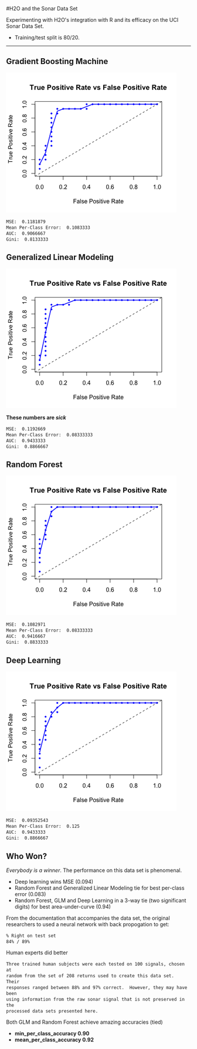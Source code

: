 #H2O and the Sonar Data Set

Experimenting with H2O's integration with R and its efficacy on the UCI Sonar Data Set.

 * Training/test split is 80/20.

---

## Gradient Boosting Machine

![](ROC-GBM.png)

<p>

```
MSE:  0.1181879
Mean Per-Class Error:  0.1083333
AUC:  0.9066667
Gini:  0.8133333
```

## Generalized Linear Modeling

![](ROC-GLM.png)

<p>


**These numbers are _sick_**

```
MSE:  0.1192669
Mean Per-Class Error:  0.08333333
AUC:  0.9433333
Gini:  0.8866667
```

## Random Forest

![](ROC-RandomForest.png)

<p>

```
MSE:  0.1082971
Mean Per-Class Error:  0.08333333
AUC:  0.9416667
Gini:  0.8833333
```

## Deep Learning

![](ROC-DeepLearning.png)

```
MSE:  0.09352543
Mean Per-Class Error:  0.125
AUC:  0.9433333
Gini:  0.8866667
```

## Who Won?
_Everybody is a winner_. 
The performance on this data set is phenomenal.

* Deep learning wins MSE (0.094)
* Random Forest and Generalized Linear Modeling tie for best per-class error (0.083)
* Random Forest, GLM and Deep Learning in a 3-way tie (two significant digits) for best area-under-curve (0.94)


From the documentation that accompanies the data set, the original researchers to used a neural network with back propogation to get:

```
% Right on test set
84% / 89%
```

Human experts did better
```
Three trained human subjects were each tested on 100 signals, chosen at
random from the set of 208 returns used to create this data set.  Their
responses ranged between 88% and 97% correct.  However, they may have been
using information from the raw sonar signal that is not preserved in the
processed data sets presented here.
```

Both GLM and Random Forest achieve amazing accuracies (tied)

 * **min_per_class_accuracy 0.90**
 * **mean_per_class_accuracy 0.92**
